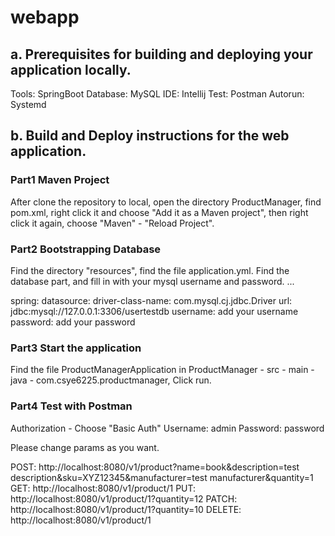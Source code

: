 # webapp
## a. Prerequisites for building and deploying your application locally.
Tools: SpringBoot
Database: MySQL
IDE: Intellij
Test: Postman
Autorun: Systemd


## b. Build and Deploy instructions for the web application.

### Part1 Maven Project
After clone the repository to local, open the directory ProductManager, 
find pom.xml, right click it and choose "Add it as a Maven project", 
then right click it again, choose "Maven" - "Reload Project".

### Part2 Bootstrapping Database
Find the directory "resources", find the file application.yml. Find the database part,
and fill in with your mysql username and password.
...

spring:
datasource:
driver-class-name: com.mysql.cj.jdbc.Driver
url: jdbc:mysql://127.0.0.1:3306/usertestdb
username: add your username
password: add your password

### Part3 Start the application
Find the file ProductManagerApplication in ProductManager - src - main - java - com.csye6225.productmanager,
Click run.

### Part4 Test with Postman
Authorization - Choose "Basic Auth"
Username: admin
Password: password

Please change params as you want.

POST: http://localhost:8080/v1/product?name=book&description=test description&sku=XYZ12345&manufacturer=test manufacturer&quantity=1
GET: http://localhost:8080/v1/product/1
PUT: http://localhost:8080/v1/product/1?quantity=12
PATCH: http://localhost:8080/v1/product/1?quantity=10
DELETE: http://localhost:8080/v1/product/1
